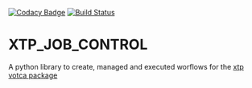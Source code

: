 [![Codacy Badge](https://api.codacy.com/project/badge/Grade/89030ac6a82f4299ae54d3565d1974b6)](https://app.codacy.com/app/votca/xtp_job_control?utm_source=github.com&utm_medium=referral&utm_content=votca/xtp_job_control&utm_campaign=Badge_Grade_Dashboard)
[![Build Status](https://travis-ci.com/votca/xtp_job_control.svg?branch=master)](https://travis-ci.com/votca/xtp_job_control)

# XTP_JOB_CONTROL

A python library to create, managed and executed worflows for the [xtp votca package](https://github.com/votca/xtp)


